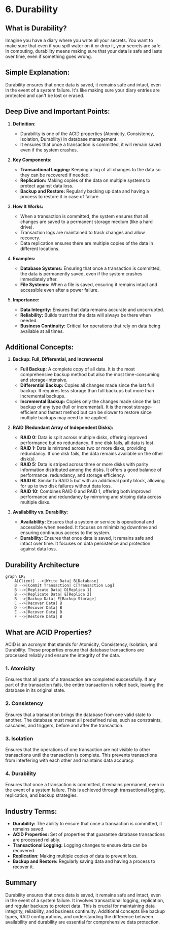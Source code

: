 # 6. Durability

## What is Durability?

Imagine you have a diary where you write all your secrets. You want to make sure that even if you spill water on it or drop it, your secrets are safe. In computing, durability means making sure that your data is safe and lasts over time, even if something goes wrong.

## Simple Explanation:

Durability ensures that once data is saved, it remains safe and intact, even in the event of a system failure. It's like making sure your diary entries are protected and can't be lost or erased.

## Deep Dive and Important Points:

1. **Definition:**

   - Durability is one of the ACID properties (Atomicity, Consistency, Isolation, Durability) in database management.
   - It ensures that once a transaction is committed, it will remain saved even if the system crashes.

2. **Key Components:**

   - **Transactional Logging:** Keeping a log of all changes to the data so they can be recovered if needed.
   - **Replication:** Making copies of the data on multiple systems to protect against data loss.
   - **Backup and Restore:** Regularly backing up data and having a process to restore it in case of failure.

3. **How It Works:**

   - When a transaction is committed, the system ensures that all changes are saved to a permanent storage medium (like a hard drive).
   - Transaction logs are maintained to track changes and allow recovery.
   - Data replication ensures there are multiple copies of the data in different locations.

4. **Examples:**

   - **Database Systems:** Ensuring that once a transaction is committed, the data is permanently saved, even if the system crashes immediately after.
   - **File Systems:** When a file is saved, ensuring it remains intact and accessible even after a power failure.

5. **Importance:**

   - **Data Integrity:** Ensures that data remains accurate and uncorrupted.
   - **Reliability:** Builds trust that the data will always be there when needed.
   - **Business Continuity:** Critical for operations that rely on data being available at all times.

## Additional Concepts:

1. **Backup: Full, Differential, and Incremental**

   - **Full Backup:** A complete copy of all data. It is the most comprehensive backup method but also the most time-consuming and storage-intensive.
   - **Differential Backup:** Copies all changes made since the last full backup. It requires less storage than full backups but more than incremental backups.
   - **Incremental Backup:** Copies only the changes made since the last backup of any type (full or incremental). It is the most storage-efficient and fastest method but can be slower to restore since multiple backups may need to be applied.

2. **RAID (Redundant Array of Independent Disks):**

   - **RAID 0:** Data is split across multiple disks, offering improved performance but no redundancy. If one disk fails, all data is lost.
   - **RAID 1:** Data is mirrored across two or more disks, providing redundancy. If one disk fails, the data remains available on the other disk(s).
   - **RAID 5:** Data is striped across three or more disks with parity information distributed among the disks. It offers a good balance of performance, redundancy, and storage efficiency.
   - **RAID 6:** Similar to RAID 5 but with an additional parity block, allowing for up to two disk failures without data loss.
   - **RAID 10:** Combines RAID 0 and RAID 1, offering both improved performance and redundancy by mirroring and striping data across multiple disks.

3. **Availability vs. Durability:**

   - **Availability:** Ensures that a system or service is operational and accessible when needed. It focuses on minimizing downtime and ensuring continuous access to the system.
   - **Durability:** Ensures that once data is saved, it remains safe and intact over time. It focuses on data persistence and protection against data loss.

## Durability Architecture

```mermaid
graph LR;
    A[Client] -->|Write Data| B[Database]
    B -->|Commit Transaction| C[Transaction Log]
    B -->|Replicate Data| D[Replica 1]
    B -->|Replicate Data| E[Replica 2]
    B -->|Backup Data| F[Backup Storage]
    C -->|Recover Data| B
    D -->|Recover Data| B
    E -->|Recover Data| B
    F -->|Restore Data| B
```

## What are ACID Properties?

ACID is an acronym that stands for Atomicity, Consistency, Isolation, and Durability. These properties ensure that database transactions are processed reliably and ensure the integrity of the data.

### 1. Atomicity

Ensures that all parts of a transaction are completed successfully. If any part of the transaction fails, the entire transaction is rolled back, leaving the database in its original state.

### 2. Consistency

Ensures that a transaction brings the database from one valid state to another. The database must meet all predefined rules, such as constraints, cascades, and triggers, before and after the transaction.

### 3. Isolation

Ensures that the operations of one transaction are not visible to other transactions until the transaction is complete. This prevents transactions from interfering with each other and maintains data accuracy.

### 4. Durability

Ensures that once a transaction is committed, it remains permanent, even in the event of a system failure. This is achieved through transactional logging, replication, and backup strategies.

## Industry Terms:

- **Durability:** The ability to ensure that once a transaction is committed, it remains saved.
- **ACID Properties:** Set of properties that guarantee database transactions are processed reliably.
- **Transactional Logging:** Logging changes to ensure data can be recovered.
- **Replication:** Making multiple copies of data to prevent loss.
- **Backup and Restore:** Regularly saving data and having a process to recover it.

## Summary

Durability ensures that once data is saved, it remains safe and intact, even in the event of a system failure. It involves transactional logging, replication, and regular backups to protect data. This is crucial for maintaining data integrity, reliability, and business continuity. Additional concepts like backup types, RAID configurations, and understanding the difference between availability and durability are essential for comprehensive data protection.
